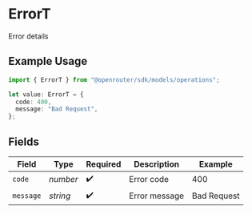 # ErrorT

Error details

## Example Usage

```typescript
import { ErrorT } from "@openrouter/sdk/models/operations";

let value: ErrorT = {
  code: 400,
  message: "Bad Request",
};
```

## Fields

| Field              | Type               | Required           | Description        | Example            |
| ------------------ | ------------------ | ------------------ | ------------------ | ------------------ |
| `code`             | *number*           | :heavy_check_mark: | Error code         | 400                |
| `message`          | *string*           | :heavy_check_mark: | Error message      | Bad Request        |
